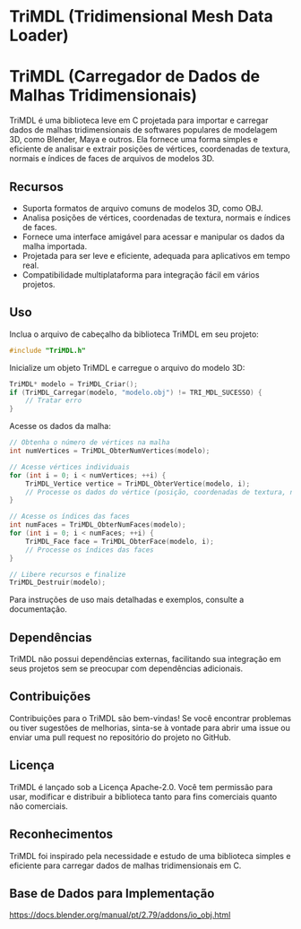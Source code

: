 # TriMDL (Tridimensional Mesh Data Loader)
# TriMDL (Carregador de Dados de Malhas Tridimensionais)

TriMDL é uma biblioteca leve em C projetada para importar e carregar dados de malhas tridimensionais de softwares populares de modelagem 3D, como Blender, Maya e outros. Ela fornece uma forma simples e eficiente de analisar e extrair posições de vértices, coordenadas de textura, normais e índices de faces de arquivos de modelos 3D.

## Recursos

- Suporta formatos de arquivo comuns de modelos 3D, como OBJ.
- Analisa posições de vértices, coordenadas de textura, normais e índices de faces.
- Fornece uma interface amigável para acessar e manipular os dados da malha importada.
- Projetada para ser leve e eficiente, adequada para aplicativos em tempo real.
- Compatibilidade multiplataforma para integração fácil em vários projetos.


## Uso

Inclua o arquivo de cabeçalho da biblioteca TriMDL em seu projeto:

```c
#include "TriMDL.h"
```


Inicialize um objeto TriMDL e carregue o arquivo do modelo 3D:

```c
TriMDL* modelo = TriMDL_Criar();
if (TriMDL_Carregar(modelo, "modelo.obj") != TRI_MDL_SUCESSO) {
    // Tratar erro
}
```

Acesse os dados da malha:

```c
// Obtenha o número de vértices na malha
int numVertices = TriMDL_ObterNumVertices(modelo);

// Acesse vértices individuais
for (int i = 0; i < numVertices; ++i) {
    TriMDL_Vertice vertice = TriMDL_ObterVertice(modelo, i);
    // Processe os dados do vértice (posição, coordenadas de textura, normais, etc.)
}

// Acesse os índices das faces
int numFaces = TriMDL_ObterNumFaces(modelo);
for (int i = 0; i < numFaces; ++i) {
    TriMDL_Face face = TriMDL_ObterFace(modelo, i);
    // Processe os índices das faces
}

// Libere recursos e finalize
TriMDL_Destruir(modelo);
```

Para instruções de uso mais detalhadas e exemplos, consulte a documentação.

## Dependências

TriMDL não possui dependências externas, facilitando sua integração em seus projetos sem se preocupar com dependências adicionais.

## Contribuições

Contribuições para o TriMDL são bem-vindas! Se você encontrar problemas ou tiver sugestões de melhorias, sinta-se à vontade para abrir uma issue ou enviar uma pull request no repositório do projeto no GitHub.

## Licença

TriMDL é lançado sob a Licença Apache-2.0. Você tem permissão para usar, modificar e distribuir a biblioteca tanto para fins comerciais quanto não comerciais.

## Reconhecimentos

TriMDL foi inspirado pela necessidade e estudo de uma biblioteca simples e eficiente para carregar dados de malhas tridimensionais em C.

## Base de Dados para Implementação

https://docs.blender.org/manual/pt/2.79/addons/io_obj.html

